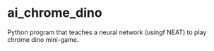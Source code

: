 # ai_chrome_dino
 Python program that teaches a neural network (usingf NEAT) to play chrome dino mini-game.
